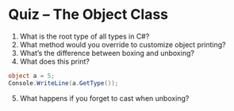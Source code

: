 # Quiz – The Object Class

1. What is the root type of all types in C#?
2. What method would you override to customize object printing?
3. What’s the difference between boxing and unboxing?
4. What does this print?
```csharp
object a = 5;
Console.WriteLine(a.GetType());
```
5. What happens if you forget to cast when unboxing?
